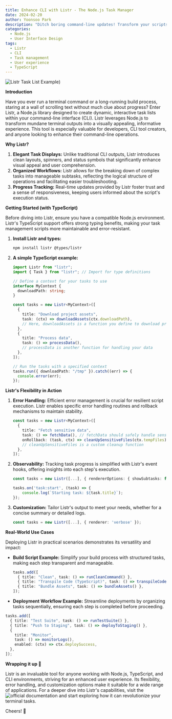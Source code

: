 ```yaml
---
title: Enhance CLI with Listr - The Node.js Task Manager
date: 2024-02-20
author: Yoonsoo Park
description: "Ditch boring command-line updates! Transform your scripts with Listr's interactive and stylish task lists."
categories:
  - Node.js
  - User Interface Design
tags:
  - Listr
  - CLI
  - Task management
  - User experience
  - TypeScript
---
```


![Listr Task List Example](images/oni-speaker.webp))

**Introduction**

Have you ever run a terminal command or a long-running build process, staring at a wall of scrolling text without much clue about progress? Enter Listr, a Node.js library designed to create dynamic, interactive task lists within your command-line interface (CLI). Listr leverages Node.js to transform mundane terminal outputs into a visually appealing, informative experience. This tool is especially valuable for developers, CLI tool creators, and anyone looking to enhance their command-line operations.

**Why Listr?**

1. **Elegant Task Displays:** Unlike traditional CLI outputs, Listr introduces clean layouts, spinners, and status symbols that significantly enhance visual appeal and user comprehension.
2. **Organized Workflows:** Listr allows for the breaking down of complex tasks into manageable subtasks, reflecting the logical structure of operations and facilitating easier troubleshooting.
3. **Progress Tracking:** Real-time updates provided by Listr foster trust and a sense of responsiveness, keeping users informed about the script's execution status.

**Getting Started (with TypeScript)**

Before diving into Listr, ensure you have a compatible Node.js environment. Listr's TypeScript support offers strong typing benefits, making your task management scripts more maintainable and error-resistant.

1. **Install Listr and types:**

   ```bash
   npm install listr @types/listr
   ```

2. **A simple TypeScript example:**

   ```typescript
   import Listr from "listr";
   import { Task } from "listr"; // Import for type definitions

   // Define a context for your tasks to use
   interface MyContext {
     downloadPath: string;
   }

   const tasks = new Listr<MyContext>([
     {
       title: "Download project assets",
       task: (ctx) => downloadAssets(ctx.downloadPath),
       // Here, downloadAssets is a function you define to download project assets
     },
     {
       title: "Process data",
       task: () => processData(),
       // processData is another function for handling your data
     },
   ]);

   // Run the tasks with a specified context
   tasks.run({ downloadPath: "/tmp" }).catch((err) => {
     console.error(err);
   });
   ```

**Listr's Flexibility in Action**

1. **Error Handling:**
   Efficient error management is crucial for resilient script execution. Listr enables specific error handling routines and rollback mechanisms to maintain stability.

   ```typescript
   const tasks = new Listr<MyContext>([
     {
       title: "Fetch sensitive data",
       task: () => fetchData(), // fetchData should safely handle sensitive information
       onRollback: (task, ctx) => cleanUpSensitiveFiles(ctx.tempFiles),
       // cleanUpSensitiveFiles is a custom cleanup function
     },
   ]);
   ```

2. **Observability:**
   Tracking task progress is simplified with Listr's event hooks, offering insights into each step's execution.

   ```typescript
   const tasks = new Listr([...], { rendererOptions: { showSubtasks: false } });

   tasks.on('task:start', (task) => {
       console.log(`Starting task: ${task.title}`);
   });
   ```

3. **Customization:**
   Tailor Listr's output to meet your needs, whether for a concise summary or detailed logs.

   ```typescript
   const tasks = new Listr([...], { renderer: 'verbose' });
   ```

**Real-World Use Cases**

Deploying Listr in practical scenarios demonstrates its versatility and impact:

- **Build Script Example:**
  Simplify your build process with structured tasks, making each step transparent and manageable.

  ```typescript
  tasks.add([
    { title: "Clean", task: () => runCleanCommand() },
    { title: "Transpile Code (TypeScript)", task: () => transpileCode() },
    { title: "Bundle Assets", task: () => bundleAssets() },
  ]);
  ```

- **Deployment Workflow Example:**
  Streamline deployments by organizing tasks sequentially, ensuring each step is completed before proceeding.

```typescript
tasks.add([
  { title: "Test Suite", task: () => runTestSuite() },
  { title: "Push to Staging", task: () => deployToStaging() },
  {
    title: "Monitor",
    task: () => monitorLogs(),
    enabled: (ctx) => ctx.deploySuccess,
  },
]);
```

**Wrapping it up 👏**

Listr is an invaluable tool for anyone working with Node.js, TypeScript, and CLI environments, striving for an enhanced user experience. Its flexibility, error handling, and customization options make it suitable for a wide range of applications. For a deeper dive into Listr's capabilities, visit the ![official documentation](https://github.com/SamVerschueren/listr) and start exploring how it can revolutionize your terminal tasks.

Cheers! 🍺
